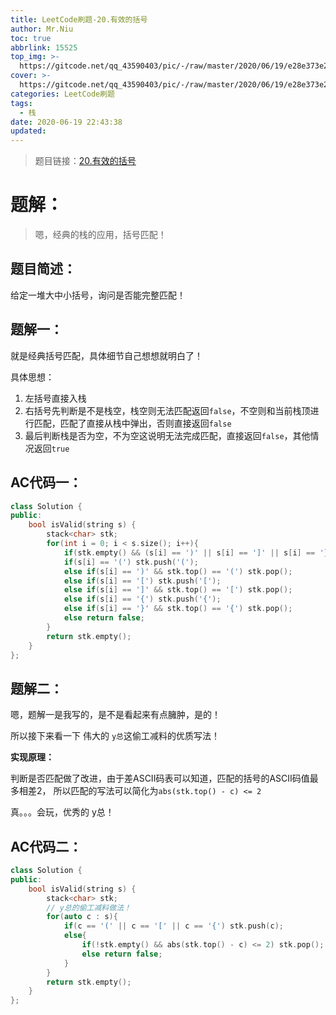 ```yaml
---
title: LeetCode刷题-20.有效的括号
author: Mr.Niu
toc: true
abbrlink: 15525
top_img: >-
  https://gitcode.net/qq_43590403/pic/-/raw/master/2020/06/19/e28e373e27f4a7479c3ef24d07458bd2.png
cover: >-
  https://gitcode.net/qq_43590403/pic/-/raw/master/2020/06/19/e28e373e27f4a7479c3ef24d07458bd2.png
categories: LeetCode刷题
tags:
  - 栈
date: 2020-06-19 22:43:38
updated:
---
```
















> 题目链接：[20.有效的括号](https://leetcode-cn.com/problems/valid-parentheses/)



# 题解：



> 嗯，经典的栈的应用，括号匹配！



## 题目简述：

给定一堆大中小括号，询问是否能完整匹配！

## 题解一：

就是经典括号匹配，具体细节自己想想就明白了！

具体思想：

1. 左括号直接入栈
2. 右括号先判断是不是栈空，栈空则无法匹配返回`false`，不空则和当前栈顶进行匹配，匹配了直接从栈中弹出，否则直接返回`false`
3. 最后判断栈是否为空，不为空这说明无法完成匹配，直接返回`false`，其他情况返回`true`



## AC代码一：



```c++
class Solution {
public:
    bool isValid(string s) {
        stack<char> stk;
        for(int i = 0; i < s.size(); i++){
            if(stk.empty() && (s[i] == ')' || s[i] == ']' || s[i] == '}')) return false;
            if(s[i] == '(') stk.push('(');
            else if(s[i] == ')' && stk.top() == '(') stk.pop();
            else if(s[i] == '[') stk.push('[');
            else if(s[i] == ']' && stk.top() == '[') stk.pop();
            else if(s[i] == '{') stk.push('{');
            else if(s[i] == '}' && stk.top() == '{') stk.pop();
            else return false;
        }
        return stk.empty();
    }
};
```





## 题解二：



嗯，题解一是我写的，是不是看起来有点臃肿，是的！

所以接下来看一下 伟大的 `y总`这偷工减料的优质写法！



**实现原理：**



判断是否匹配做了改进，由于差ASCII码表可以知道，匹配的括号的ASCII码值最多相差2， 所以匹配的写法可以简化为`abs(stk.top() - c) <= 2`

真。。。会玩，优秀的 y总！



## AC代码二：





```c++
class Solution {
public:
    bool isValid(string s) {
        stack<char> stk;
        // y总的偷工减料做法！
        for(auto c : s){
            if(c == '(' || c == '[' || c == '{') stk.push(c);
            else{
                if(!stk.empty() && abs(stk.top() - c) <= 2) stk.pop();
                else return false;
            }
        }
        return stk.empty();
    }
};
```

